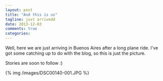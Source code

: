 ```yaml
---
layout: post
title: "And this is us"
tagline: just arrivedd
date: 2013-12-03 
comments: true
categories: 
---
```


Well, here we are just arriving in Buenos Aires after a long plane ride. I've got some catching up to do with the blog, so this is just the picture. 

Stories are soon to follow :)

{% img /images/DSC00140-001.JPG %}
